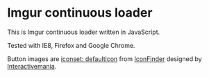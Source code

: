 Imgur continuous loader
=======================

This is Imgur continuous loader written in JavaScript.

Tested with IE8, Firefox and Google Chrome.

Button images are [iconset: defaulticon](http://www.iconfinder.com/search/?q=iconset%3Adefaulticon) from [IconFinder](http://www.iconfinder.com/) designed by [Interactivemania](http://www.interactivemania.com/).

